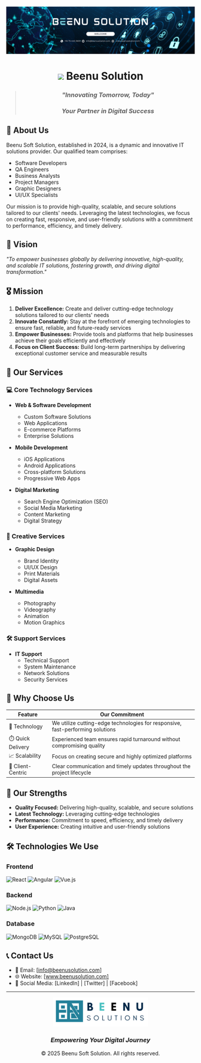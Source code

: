 <div align="center">

![Welcome to Beenu Solution](https://raw.githubusercontent.com/Beenu-Soft-Solution/.github/main/profile/banner.png)

# <img src="https://media.giphy.com/media/hvRJCLFzcasrR4ia7z/giphy.gif" width="35"> Beenu Solution

> ### *"Innovating Tomorrow, Today"*
> ### *Your Partner in Digital Success*

</div>

## 🌟 About Us

Beenu Soft Solution, established in 2024, is a dynamic and innovative IT solutions provider. Our qualified team comprises:
- Software Developers
- QA Engineers
- Business Analysts
- Project Managers
- Graphic Designers
- UI/UX Specialists

Our mission is to provide high-quality, scalable, and secure solutions tailored to our clients' needs. Leveraging the latest technologies, we focus on creating fast, responsive, and user-friendly solutions with a commitment to performance, efficiency, and timely delivery.

## 🎯 Vision
*"To empower businesses globally by delivering innovative, high-quality, and scalable IT solutions, fostering growth, and driving digital transformation."*

## 🎖️ Mission
1. **Deliver Excellence:** Create and deliver cutting-edge technology solutions tailored to our clients' needs
2. **Innovate Constantly:** Stay at the forefront of emerging technologies to ensure fast, reliable, and future-ready services
3. **Empower Businesses:** Provide tools and platforms that help businesses achieve their goals efficiently and effectively
4. **Focus on Client Success:** Build long-term partnerships by delivering exceptional customer service and measurable results

## 💫 Our Services

### 💻 Core Technology Services
- **Web & Software Development**
  - Custom Software Solutions
  - Web Applications
  - E-commerce Platforms
  - Enterprise Solutions

- **Mobile Development**
  - iOS Applications
  - Android Applications
  - Cross-platform Solutions
  - Progressive Web Apps

- **Digital Marketing**
  - Search Engine Optimization (SEO)
  - Social Media Marketing
  - Content Marketing
  - Digital Strategy

### 🎨 Creative Services
- **Graphic Design**
  - Brand Identity
  - UI/UX Design
  - Print Materials
  - Digital Assets

- **Multimedia**
  - Photography
  - Videography
  - Animation
  - Motion Graphics

### 🛠️ Support Services
- **IT Support**
  - Technical Support
  - System Maintenance
  - Network Solutions
  - Security Services

## 🌟 Why Choose Us

|Feature|Our Commitment|
|-------|--------------|
|🚀 Technology|We utilize cutting-edge technologies for responsive, fast-performing solutions|
|⏱️ Quick Delivery|Experienced team ensures rapid turnaround without compromising quality|
|📈 Scalability|Focus on creating secure and highly optimized platforms|
|👥 Client-Centric|Clear communication and timely updates throughout the project lifecycle|

## 💪 Our Strengths
- **Quality Focused:** Delivering high-quality, scalable, and secure solutions
- **Latest Technology:** Leveraging cutting-edge technologies
- **Performance:** Commitment to speed, efficiency, and timely delivery
- **User Experience:** Creating intuitive and user-friendly solutions

## 🛠️ Technologies We Use

### Frontend
![React](https://img.shields.io/badge/-React-61DAFB?style=flat-square&logo=react&logoColor=black)
![Angular](https://img.shields.io/badge/-Angular-DD0031?style=flat-square&logo=angular&logoColor=white)
![Vue.js](https://img.shields.io/badge/-Vue.js-4FC08D?style=flat-square&logo=vue.js&logoColor=white)

### Backend
![Node.js](https://img.shields.io/badge/-Node.js-339933?style=flat-square&logo=node.js&logoColor=white)
![Python](https://img.shields.io/badge/-Python-3776AB?style=flat-square&logo=python&logoColor=white)
![Java](https://img.shields.io/badge/-Java-007396?style=flat-square&logo=java&logoColor=white)

### Database
![MongoDB](https://img.shields.io/badge/-MongoDB-47A248?style=flat-square&logo=mongodb&logoColor=white)
![MySQL](https://img.shields.io/badge/-MySQL-4479A1?style=flat-square&logo=mysql&logoColor=white)
![PostgreSQL](https://img.shields.io/badge/-PostgreSQL-336791?style=flat-square&logo=postgresql&logoColor=white)

## 📞 Contact Us
- 📧 Email: [info@beenusolution.com]
- 🌐 Website: [www.beenusolution.com]
- 📱 Social Media: [LinkedIn] | [Twitter] | [Facebook]

---

<div align="center">
 
  <img src="https://raw.githubusercontent.com/Beenu-Soft-Solution/.github/main/profile/logo.png" alt="Welcome to Beenu Solution"  style="width: 50%;">
 

### *Empowering Your Digital Journey*

© 2025 Beenu Soft Solution. All rights reserved.

</div>
